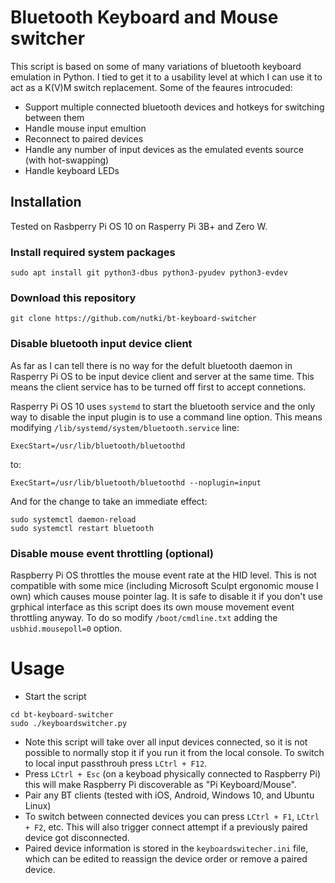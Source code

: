 # Bluetooth Keyboard and Mouse switcher

This script is based on some of many variations of bluetooth keyboard emulation in Python. I tied to get it to a usability level
at which I can use it to act as a K(V)M switch replacement. Some of the feaures introcuded:

* Support multiple connected bluetooth devices and hotkeys for switching between them
* Handle mouse input emultion
* Reconnect to paired devices
* Handle any number of input devices as the emulated events source (with hot-swapping)
* Handle keyboard LEDs

## Installation

Tested on Rasbperry Pi OS 10 on Rasperry Pi 3B+ and Zero W.

### Install required system packages
```
sudo apt install git python3-dbus python3-pyudev python3-evdev
```
### Download this repository
```
git clone https://github.com/nutki/bt-keyboard-switcher
```
### Disable bluetooth input device client
As far as I can tell there is no way for the defult bluetooth daemon in Rasperry Pi OS to be input device client and server at the same
time. This means the client service has to be turned off first to accept connetions.

Rasperry Pi OS 10 uses `systemd` to start the bluetooth service and the only way to disable the input plugin is to use a command line
option. This means modifying `/lib/systemd/system/bluetooth.service` line:
```
ExecStart=/usr/lib/bluetooth/bluetoothd
```
to:
```
ExecStart=/usr/lib/bluetooth/bluetoothd --noplugin=input
```
And for the change to take an immediate effect:
```
sudo systemctl daemon-reload
sudo systemctl restart bluetooth
```
### Disable mouse event throttling (optional)
Raspberry Pi OS throttles the mouse event rate at the HID level. This is not compatible with some mice (including Microsoft Sculpt ergonomic mouse I own) which causes mouse pointer lag. It is safe to disable it if you don't use grphical interface as this script does
its own mouse movement event throttling anyway. To do so modify `/boot/cmdline.txt` adding the `usbhid.mousepoll=0` option.

# Usage
* Start the script
```
cd bt-keyboard-switcher
sudo ./keyboardswitcher.py
```
* Note this script will take over all input devices connected, so it is not possible to normally stop it if you run it from the local console. To
  switch to local input passthrouh press `LCtrl + F12`.
* Press `LCtrl + Esc` (on a keyboad physically connected to Raspberry Pi) this will make Raspberry Pi discoverable as "Pi Keyboard/Mouse".
* Pair any BT clients (tested with iOS, Android, Windows 10, and Ubuntu Linux)
* To switch between connected devices you can press `LCtrl + F1`, `LCtrl + F2`, etc. This will also trigger connect attempt if
a previously paired device got disconnected.
* Paired device information is stored in the `keyboardswitecher.ini` file, which can be edited to reassign the device order or remove a paired device.
